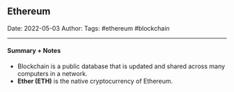 
## Ethereum

Date: 2022-05-03
Author:
Tags: #ethereum #blockchain 

---

#### Summary + Notes

- Blockchain is a public database that is updated and shared across many computers in a network.
- **Ether (ETH)** is the native cryptocurrency of Ethereum.